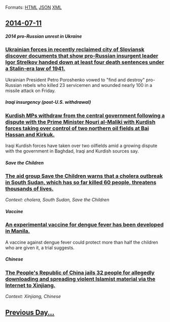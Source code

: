 
Formats: [HTML](2014/07/11/index.html)  [JSON](2014/07/11/index.json)  [XML](2014/07/11/index.xml)  

## [2014-07-11](/news/2014/07/11/index.md)

##### 2014 pro-Russian unrest in Ukraine
### [Ukrainian forces in recently reclaimed city of Sloviansk discover documents that show pro-Russian insurgent leader Igor Strelkov handed down at least four death sentences under a Stalin-era law of 1941. ](/news/2014/07/11/ukrainian-forces-in-recently-reclaimed-city-of-sloviansk-discover-documents-that-show-pro-russian-insurgent-leader-igor-strelkov-handed-down.md)
Ukrainian President Petro Poroshenko vowed to &quot;find and destroy&quot; pro-Russian rebels who killed 23 servicemen and wounded nearly 100 in a missile attack on Friday.

##### Iraqi insurgency (post-U.S. withdrawal)
### [Kurdish MPs withdraw from the central government following a dispute with the Prime Minister Nouri al-Maliki with Kurdish forces taking over control of two northern oil fields at Bai Hassan and Kirkuk. ](/news/2014/07/11/kurdish-mps-withdraw-from-the-central-government-following-a-dispute-with-the-prime-minister-nouri-al-maliki-with-kurdish-forces-taking-over.md)
Iraqi Kurdish forces have taken over two oilfields amid a growing dispute with the government in Baghdad, Iraqi and Kurdish sources say.

##### Save the Children
### [The aid group Save the Children warns that a cholera outbreak in South Sudan, which has so far killed 60 people, threatens thousands of lives. ](/news/2014/07/11/the-aid-group-save-the-children-warns-that-a-cholera-outbreak-in-south-sudan-which-has-so-far-killed-60-people-threatens-thousands-of-live.md)
_Context: cholera, South Sudan, Save the Children_

##### Vaccine
### [An experimental vaccine for dengue fever has been developed in Manila. ](/news/2014/07/11/an-experimental-vaccine-for-dengue-fever-has-been-developed-in-manila.md)
A vaccine against dengue fever could protect more than half the children who are given it, a trial suggests.

##### Chinese
### [The People's Republic of China jails 32 people for allegedly downloading and spreading violent Islamist material via the Internet to Xinjiang. ](/news/2014/07/11/the-people-s-republic-of-china-jails-32-people-for-allegedly-downloading-and-spreading-violent-islamist-material-via-the-internet-to-xinjian.md)
_Context: Xinjiang, Chinese_

## [Previous Day...](/news/2014/07/10/index.md)


